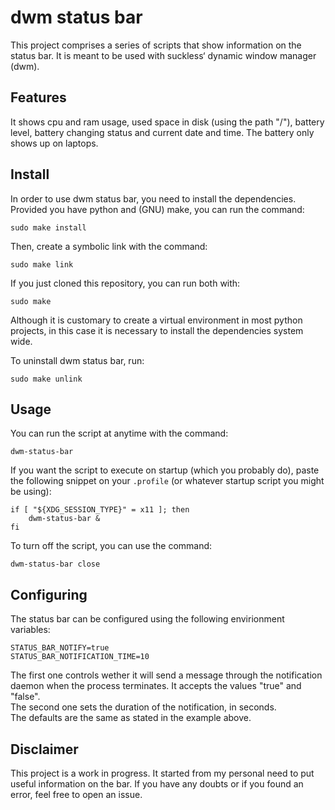 # dwm status bar

This project comprises a series of scripts that show information on the status
bar. It is meant to be used with suckless‘ dynamic window manager (dwm).

## Features

It shows cpu and ram usage, used space in disk (using the path "/"), battery
level, battery changing status and current date and time. The battery only shows
up on laptops.

## Install

In order to use dwm status bar, you need to install the dependencies. Provided
you have python and (GNU) make, you can run the command:
```
sudo make install
```
Then, create a symbolic link with the command:
```
sudo make link
```
If you just cloned this repository, you can run both with:
```
sudo make
```
Although it is customary to create a virtual environment in most python
projects, in this case it is necessary to install the dependencies system wide.

To uninstall dwm status bar, run:
```
sudo make unlink
```

## Usage

You can run the script at anytime with the command:
```
dwm-status-bar
```
If you want the script to execute on startup (which you probably do), paste the
following snippet on your `.profile` (or whatever startup script you might be
using):
```
if [ "${XDG_SESSION_TYPE}" = x11 ]; then
	dwm-status-bar &
fi
```
To turn off the script, you can use the command:
```
dwm-status-bar close
```

## Configuring

The status bar can be configured using the following envirionment variables:
```
STATUS_BAR_NOTIFY=true
STATUS_BAR_NOTIFICATION_TIME=10
```
The first one controls wether it will send a message through the notification
daemon when the process terminates. It accepts the values "true" and "false".  
The second one sets the duration of the notification, in seconds.  
The defaults are the same as stated in the example above.

## Disclaimer

This project is a work in progress. It started from my personal need to put
useful information on the bar. If you have any doubts or if you found an error,
feel free to open an issue.
